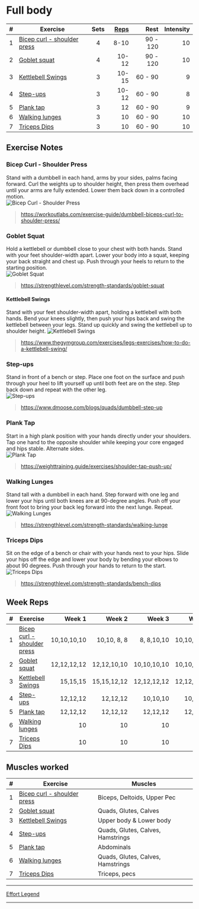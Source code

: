 
# Full body

| # | Exercise                                                    | Sets | [Reps](#week-reps) |     Rest | Intensity |
|---|-------------------------------------------------------------|:----:|-------------------:|---------:|----------:|
| 1 | [Bicep curl - shoulder press](#bicep-curl---shoulder-press) |  4   |               8-10 | 90 - 120 |        10 |
| 2 | [Goblet squat](#goblet-squat)                               |  4   |              10-12 | 90 - 120 |        10 |
| 3 | [Kettlebell Swings](#kettlebell-swings)                     |  3   |              10-15 | 60 -  90 |         9 |
| 4 | [Step-ups](#step-ups)                                       |  3   |              10-12 | 60 -  90 |         8 |
| 5 | [Plank tap](#plank-tap)                                     |  3   |                 12 | 60 -  90 |         9 |
| 6 | [Walking lunges](#walking-lunges)                           |  3   |                 10 | 60 -  90 |        10 |
| 7 | [Triceps Dips](#triceps-dips)                               |  3   |                 10 | 60 -  90 |        10 |

## Exercise Notes

### Bicep Curl - Shoulder Press

Stand with a dumbbell in each hand, arms by your sides, palms facing forward. Curl the weights up to shoulder height, then press them overhead until your arms are fully extended. Lower them back down in a controlled motion.  
![Bicep Curl - Shoulder Press](../../images/training-plan/bicep-curl-shoulder-press.png)  
> <https://workoutlabs.com/exercise-guide/dumbbell-biceps-curl-to-shoulder-press/>  

### Goblet Squat

Hold a kettlebell or dumbbell close to your chest with both hands. Stand with your feet shoulder-width apart. Lower your body into a squat, keeping your back straight and chest up. Push through your heels to return to the starting position.  
![Goblet Squat](../../images/training-plan/goblet-squat.png)  
> <https://strengthlevel.com/strength-standards/goblet-squat>  

#### Kettlebell Swings

Stand with your feet shoulder-width apart, holding a kettlebell with both hands. Bend your knees slightly, then push your hips back and swing the kettlebell between your legs. Stand up quickly and swing the kettlebell up to shoulder height.
![Kettlebell Swings](../../images/training-plan/kettlebell-swings.png)
> <https://www.thegymgroup.com/exercises/legs-exercises/how-to-do-a-kettlebell-swing/>

### Step-ups

Stand in front of a bench or step. Place one foot on the surface and push through your heel to lift yourself up until both feet are on the step. Step back down and repeat with the other leg.  
![Step-ups](../../images/training-plan/step-ups.png)  
> <https://www.dmoose.com/blogs/quads/dumbbell-step-up>  

### Plank Tap

Start in a high plank position with your hands directly under your shoulders. Tap one hand to the opposite shoulder while keeping your core engaged and hips stable. Alternate sides.  
![Plank Tap](../../images/training-plan/plank-tap.png)  
> <https://weighttraining.guide/exercises/shoulder-tap-push-up/>  

### Walking Lunges

Stand tall with a dumbbell in each hand. Step forward with one leg and lower your hips until both knees are at 90-degree angles. Push off your front foot to bring your back leg forward into the next lunge. Repeat.  
![Walking Lunges](../../images/training-plan/walking-lunges.png)  
> <https://strengthlevel.com/strength-standards/walking-lunge>  

### Triceps Dips

Sit on the edge of a bench or chair with your hands next to your hips. Slide your hips off the edge and lower your body by bending your elbows to about 90 degrees. Push through your hands to return to the start.  
![Triceps Dips](../../images/training-plan/triceps-dips.png)  
> <https://strengthlevel.com/strength-standards/bench-dips>  

## Week Reps

| # | Exercise                                                    |      Week 1 |      Week 2 |      Week 3 |      Week 4 |
|---|-------------------------------------------------------------|------------:|------------:|------------:|------------:|
| 1 | [Bicep curl - shoulder press](#bicep-curl---shoulder-press) | 10,10,10,10 | 10,10, 8, 8 |  8, 8,10,10 | 10,10,10,10 |
| 2 | [Goblet squat](#goblet-squat)                               | 12,12,12,12 | 12,12,10,10 | 10,10,10,10 | 10,10,10,10 |
| 3 | [Kettlebell Swings](#kettlebell-swings)                     |    15,15,15 | 15,15,12,12 | 12,12,12,12 | 12,12,10,10 |
| 4 | [Step-ups](#step-ups)                                       |    12,12,12 |    12,12,12 |    10,10,10 |    10,10,10 |
| 5 | [Plank tap](#plank-tap)                                     |    12,12,12 |    12,12,12 |    12,12,12 |    12,12,12 |
| 6 | [Walking lunges](#walking-lunges)                           |          10 |          10 |          10 |          10 |
| 7 | [Triceps Dips](#triceps-dips)                               |          10 |          10 |          10 |          10 |

## Muscles worked

| # | Exercise                                                    | Muscles                           |
|---|-------------------------------------------------------------|-----------------------------------|
| 1 | [Bicep curl - shoulder press](#bicep-curl---shoulder-press) | Biceps, Deltoids, Upper Pec       |
| 2 | [Goblet squat](#goblet-squat)                               | Quads, Glutes, Calves             |
| 3 | [Kettlebell Swings](#kettlebell-swings)                     | Upper body & Lower body           |
| 4 | [Step-ups](#step-ups)                                       | Quads, Glutes, Calves, Hamstrings |
| 5 | [Plank tap](#plank-tap)                                     | Abdominals                        |
| 6 | [Walking lunges](#walking-lunges)                           | Quads, Glutes, Calves, Hamstrings |
| 7 | [Triceps Dips](#triceps-dips)                               | Triceps, pecs                     |

---

[Effort Legend](../effort-legend.md)

---
